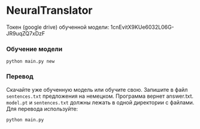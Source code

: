 # NeuralTranslator
Токен (google drive) обученной модели: 1cnEvitX9KUe6032L06G-JR9uqZQ7xDzF
### Обучение модели
```
python main.py new
```
### Перевод
Скачайте уже обученную модель или обучите свою. Запишите в файл `sentences.txt` предложения на немецком. Программа вернет answer.txt. `model.pt` и `sentences.txt` должны лежать в одной директории с файлами.
Для перевода используйте:
```
python main.py
```
